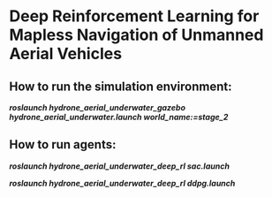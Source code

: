 # Deep Reinforcement Learning for Mapless Navigation of Unmanned Aerial Vehicles

## How to run the simulation environment:

***roslaunch hydrone_aerial_underwater_gazebo hydrone_aerial_underwater.launch world_name:=stage_2*** 

## How to run agents:

***roslaunch hydrone_aerial_underwater_deep_rl sac.launch*** 

***roslaunch hydrone_aerial_underwater_deep_rl ddpg.launch*** 



